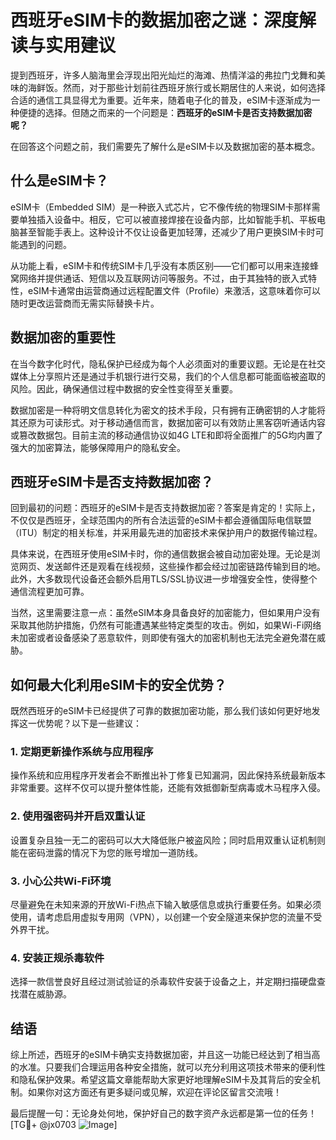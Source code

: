 # 西班牙eSIM卡的数据加密之谜：深度解读与实用建议

提到西班牙，许多人脑海里会浮现出阳光灿烂的海滩、热情洋溢的弗拉门戈舞和美味的海鲜饭。然而，对于那些计划前往西班牙旅行或长期居住的人来说，如何选择合适的通信工具显得尤为重要。近年来，随着电子化的普及，eSIM卡逐渐成为一种便捷的选择。但随之而来的一个问题是：**西班牙的eSIM卡是否支持数据加密呢？**

在回答这个问题之前，我们需要先了解什么是eSIM卡以及数据加密的基本概念。

## 什么是eSIM卡？

eSIM卡（Embedded SIM）是一种嵌入式芯片，它不像传统的物理SIM卡那样需要单独插入设备中。相反，它可以被直接焊接在设备内部，比如智能手机、平板电脑甚至智能手表上。这种设计不仅让设备更加轻薄，还减少了用户更换SIM卡时可能遇到的问题。

从功能上看，eSIM卡和传统SIM卡几乎没有本质区别——它们都可以用来连接蜂窝网络并提供通话、短信以及互联网访问等服务。不过，由于其独特的嵌入式特性，eSIM卡通常由运营商通过远程配置文件（Profile）来激活，这意味着你可以随时更改运营商而无需实际替换卡片。

## 数据加密的重要性

在当今数字化时代，隐私保护已经成为每个人必须面对的重要议题。无论是在社交媒体上分享照片还是通过手机银行进行交易，我们的个人信息都可能面临被盗取的风险。因此，确保通信过程中数据的安全性变得至关重要。

数据加密是一种将明文信息转化为密文的技术手段，只有拥有正确密钥的人才能将其还原为可读形式。对于移动通信而言，数据加密可以有效防止黑客窃听通话内容或篡改数据包。目前主流的移动通信协议如4G LTE和即将全面推广的5G均内置了强大的加密算法，能够保障用户的隐私安全。

## 西班牙eSIM卡是否支持数据加密？

回到最初的问题：西班牙的eSIM卡是否支持数据加密？答案是肯定的！实际上，不仅仅是西班牙，全球范围内的所有合法运营的eSIM卡都会遵循国际电信联盟（ITU）制定的相关标准，并采用最先进的加密技术来保护用户的数据传输过程。

具体来说，在西班牙使用eSIM卡时，你的通信数据会被自动加密处理。无论是浏览网页、发送邮件还是观看在线视频，这些操作都会经过加密链路传输到目的地。此外，大多数现代设备还会额外启用TLS/SSL协议进一步增强安全性，使得整个通信流程更加可靠。

当然，这里需要注意一点：虽然eSIM本身具备良好的加密能力，但如果用户没有采取其他防护措施，仍然有可能遭遇某些特定类型的攻击。例如，如果Wi-Fi网络未加密或者设备感染了恶意软件，则即使有强大的加密机制也无法完全避免潜在威胁。

## 如何最大化利用eSIM卡的安全优势？

既然西班牙的eSIM卡已经提供了可靠的数据加密功能，那么我们该如何更好地发挥这一优势呢？以下是一些建议：

### 1. 定期更新操作系统与应用程序
操作系统和应用程序开发者会不断推出补丁修复已知漏洞，因此保持系统最新版本非常重要。这样不仅可以提升整体性能，还能有效抵御新型病毒或木马程序入侵。

### 2. 使用强密码并开启双重认证
设置复杂且独一无二的密码可以大大降低账户被盗风险；同时启用双重认证机制则能在密码泄露的情况下为您的账号增加一道防线。

### 3. 小心公共Wi-Fi环境
尽量避免在未知来源的开放Wi-Fi热点下输入敏感信息或执行重要任务。如果必须使用，请考虑启用虚拟专用网（VPN），以创建一个安全隧道来保护您的流量不受外界干扰。

### 4. 安装正规杀毒软件
选择一款信誉良好且经过测试验证的杀毒软件安装于设备之上，并定期扫描硬盘查找潜在威胁源。

## 结语

综上所述，西班牙的eSIM卡确实支持数据加密，并且这一功能已经达到了相当高的水准。只要我们合理运用各种安全措施，就可以充分利用这项技术带来的便利性和隐私保护效果。希望这篇文章能帮助大家更好地理解eSIM卡及其背后的安全机制。如果你对这方面还有更多疑问或见解，欢迎在评论区留言交流哦！

最后提醒一句：无论身处何地，保护好自己的数字资产永远都是第一位的任务！[TG💪+ @jx0703 ![Image](https://github.com/user-attachments/assets/dbca1d08-cadb-493c-b0ec-ad6f7a83f270)]